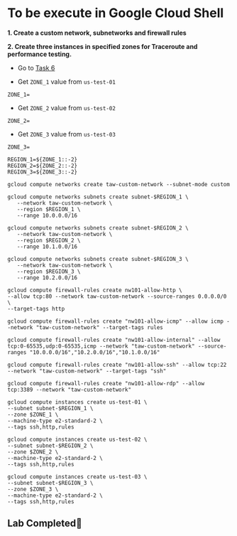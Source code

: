 # **To be execute in Google Cloud Shell**

**1. Create a custom network, subnetworks and firewall rules**

**2. Create three instances in specified zones for Traceroute and performance testing.**

- Go to [Task 6](https://www.cloudskillsboost.google/focuses/1743?parent=catalog#step10)

- Get `ZONE_1` value from `us-test-01`
```
ZONE_1=
```
- Get `ZONE_2` value from `us-test-02`
```
ZONE_2=
```
- Get `ZONE_3` value from `us-test-03`
```
ZONE_3=
```

```
REGION_1=${ZONE_1::-2}
REGION_2=${ZONE_2::-2}
REGION_3=${ZONE_3::-2}

gcloud compute networks create taw-custom-network --subnet-mode custom

gcloud compute networks subnets create subnet-$REGION_1 \
   --network taw-custom-network \
   --region $REGION_1 \
   --range 10.0.0.0/16

gcloud compute networks subnets create subnet-$REGION_2 \
   --network taw-custom-network \
   --region $REGION_2 \
   --range 10.1.0.0/16

gcloud compute networks subnets create subnet-$REGION_3 \
   --network taw-custom-network \
   --region $REGION_3 \
   --range 10.2.0.0/16

gcloud compute firewall-rules create nw101-allow-http \
--allow tcp:80 --network taw-custom-network --source-ranges 0.0.0.0/0 \
--target-tags http

gcloud compute firewall-rules create "nw101-allow-icmp" --allow icmp --network "taw-custom-network" --target-tags rules

gcloud compute firewall-rules create "nw101-allow-internal" --allow tcp:0-65535,udp:0-65535,icmp --network "taw-custom-network" --source-ranges "10.0.0.0/16","10.2.0.0/16","10.1.0.0/16"

gcloud compute firewall-rules create "nw101-allow-ssh" --allow tcp:22 --network "taw-custom-network" --target-tags "ssh"

gcloud compute firewall-rules create "nw101-allow-rdp" --allow tcp:3389 --network "taw-custom-network"

gcloud compute instances create us-test-01 \
--subnet subnet-$REGION_1 \
--zone $ZONE_1 \
--machine-type e2-standard-2 \
--tags ssh,http,rules

gcloud compute instances create us-test-02 \
--subnet subnet-$REGION_2 \
--zone $ZONE_2 \
--machine-type e2-standard-2 \
--tags ssh,http,rules

gcloud compute instances create us-test-03 \
--subnet subnet-$REGION_3 \
--zone $ZONE_3 \
--machine-type e2-standard-2 \
--tags ssh,http,rules
```

## Lab Completed🎉